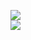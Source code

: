 [![](https://img.shields.io/badge/Made%20With-Github%20Spray-lightgrey.svg?style=for-the-badge&logo=github)](https://github.com/Annihil/github-spray#9885)  
[![](https://i.imgur.com/2DrTn0Z.gif)](https://github.com/Annihil/github-spray)